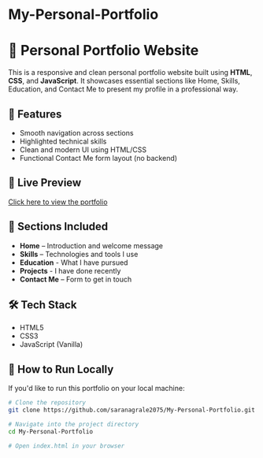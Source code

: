 # My-Personal-Portfolio
# 💼 Personal Portfolio Website

This is a responsive and clean personal portfolio website built using **HTML**, **CSS**, and **JavaScript**. It showcases essential sections like Home, Skills, Education, and Contact Me to present my profile in a professional way.

## 🌟 Features

- Smooth navigation across sections
- Highlighted technical skills
- Clean and modern UI using HTML/CSS
- Functional Contact Me form layout (no backend)

## 🔗 Live Preview

[Click here to view the portfolio](https://sara-personal-portfolio.netlify.app)

## 📁 Sections Included

- **Home** – Introduction and welcome message
- **Skills** – Technologies and tools I use
- **Education** - What I have pursued
- **Projects** - I have done recently
- **Contact Me** – Form to get in touch

## 🛠️ Tech Stack

- HTML5
- CSS3
- JavaScript (Vanilla)

## 🚀 How to Run Locally

If you'd like to run this portfolio on your local machine:

```bash
# Clone the repository
git clone https://github.com/saranagrale2075/My-Personal-Portfolio.git

# Navigate into the project directory
cd My-Personal-Portfolio

# Open index.html in your browser
